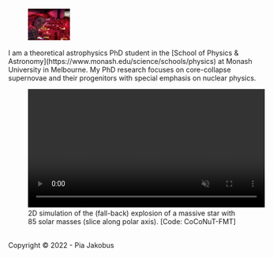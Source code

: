 <figure>
  <img src="/pictures/portrait.jpg" style="width:20%">
</figure>
I am a theoretical astrophysics PhD student in the [School of Physics & Astronomy](https://www.monash.edu/science/schools/physics) at Monash University in Melbourne. My PhD research focuses on core-collapse supernovae and their progenitors with special emphasis on nuclear physics.
<figure>
      <a id="column_density_side">
      <video class="center" src="/videos/explosion.webm" width="480" controls playsinline muted >Sorry, your browser doesn't support embedded videos</video>
      </a>
      <figcaption> 2D simulation of the (fall-back) explosion of a massive star with 85 solar masses (slice along polar axis). [Code: CoCoNuT-FMT] </figcaption>
</figure>
<br> 
<section id="footer">
      <div class="container">
            Copyright &copy; 2022 - Pia Jakobus 
      </div>
</section>
